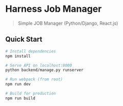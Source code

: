 # Harness Job Manager

> Simple JOB Manager (Python/Django, React.js)

## Quick Start

```bash
# Install dependencies
npm install

# Serve API on localhost:8000
python backend/manage.py runserver

# Run webpack (from root)
npm run dev

# Build for production
npm run build
```
